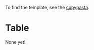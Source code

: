 To find the template, see the [copypasta](https://github.com/insyri/strafes.net-moderation-document-draft/blob/main/copypasta.md#decision-table).
# Table
None yet!
